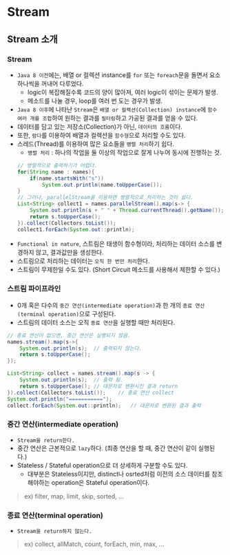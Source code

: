 # Stream

## Stream 소개

### Stream
- `Java 8 이전`에는, 배열 or 컬렉션 instance를 `for` 또는 `foreach`문을 돌면서 요소 하나씩을 꺼내어 다루었다.
    - logic이 복잡해질수록 코드의 양이 많아져, 여러 logic이 섞이는 문제가 발생.
    - 메소드를 나눌 경우, loop를 여러 번 도는 경우가 발생.
- `Java 8 이후`에 나타난 `Stream`은 `배열 or 컬렉션(Collection) instance`에 `함수 여러 개를 조합`하여 원하는 결과를 `필터링`하고 가공된 결과를 얻을 수 있다.
- 데이터를 담고 있는 저장소(Collection)가 아닌, `데이터의 흐름`이다.
- 또한, `람다`를 이용하여 배열과 컬렉션을 `함수형`으로 처리할 수도 있다.
- 스레드(Thread)를 이용하여 많은 요소들을 `병렬 처리`하기 쉽다.
    - `병렬 처리` : 하나의 작업을 둘 이상의 작업으로 잘게 나누어 동시에 진행하는 것.
    ```java
    // 병렬적으로 출력하기가 어렵다.
    for(String name : names){
        if(name.startsWith("s"))
            System.out.println(name.toUpperCase());
    }
    // 그러나, parallelStream을 이용하면 병렬적으로 처리하는 것이 쉽다.
    List<String> collect1 = names.parallelStream().map(s-> {
        System.out.println(s + " " + Thread.currentThread().getName());
        return s.toUpperCase();
    }).collect(Collectors.toList());
    collect1.forEach(System.out::println);
    ```
- `Functional in nature`, 스트림은 태생이 함수형이라, 처리하는 데이터 소스를 변경하지 않고, 결과값만을 생성한다.
- 스트림으로 처리하는 데이터는 `오직 한 번만 처리`한다.
- 스트림이 무제한일 수도 있다. (Short Circuit 메소드를 사용해서 제한할 수 있다.)

### 스트림 파이프라인
- 0개 혹은 다수의 `중간 연산(intermediate operation)`과 한 개의 `종료 연산(terminal operation)`으로 구성된다.
- 스트림의 데이터 소스는 오직 `종료 연산`을 실행할 때만 처리된다.
```java
// 종료 연산이 없으면, 중간 연산은 실행되지 않음.
names.stream().map(s->{
    System.out.println(s);  // 출력되지 않는다.
    return s.toUpperCase();
});

List<String> collect = names.stream().map(s -> {
    System.out.println(s);  // 출력 됨.
    return s.toUpperCase(); // 대문자로 변환시킨 결과 return
}).collect(Collectors.toList());    // 종료 연산 collect
System.out.println("===========");
collect.forEach(System.out::println);   // 대문자로 변환된 결과 출력
```

### 중간 연산(intermediate operation)
- `Stream을 return한다.`
- 중간 연산은 근본적으로 `lazy`하다. (최종 연산을 할 때, 중간 연산이 같이 실행된다.)
- Stateless / Stateful operation으로 더 상세하게 구분할 수도 있다.
    - 대부분은 Stateless이지만, distinct나 osrted처럼 이전의 소스 데이터를 참조해야하는 operation은 Stateful operation이다.
> ex) filter, map, limit, skip, sorted, ...

### 종료 연산(terminal operation)
- `Stream을 return하지 않는다.`
> ex) collect, allMatch, count, forEach, min, max, ...